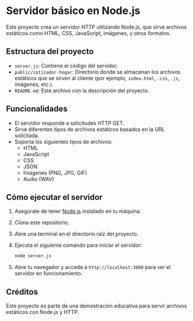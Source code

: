 # Servidor básico en Node.js

Este proyecto crea un servidor HTTP utilizando Node.js, que sirve archivos estáticos como HTML, CSS, JavaScript, imágenes, y otros formatos.

## Estructura del proyecto

- `server.js`: Contiene el código del servidor.
- `public/cotizador-hogar`: Directorio donde se almacenan los archivos estáticos que se sirven al cliente (por ejemplo, `index.html`, `.css`, `.js`, imágenes, etc.).
- `README.md`: Este archivo con la descripción del proyecto.

## Funcionalidades

- El servidor responde a solicitudes HTTP GET.
- Sirve diferentes tipos de archivos estáticos basados en la URL solicitada.
- Soporta los siguientes tipos de archivos:
  - HTML
  - JavaScript
  - CSS
  - JSON
  - Imágenes (PNG, JPG, GIF)
  - Audio (WAV)
  
## Cómo ejecutar el servidor

1. Asegúrate de tener [Node.js](https://nodejs.org/) instalado en tu máquina.
2. Clona este repositorio.
3. Abre una terminal en el directorio raíz del proyecto.
4. Ejecuta el siguiente comando para iniciar el servidor:

   ```bash
   node server.js
   ```

5. Abre tu navegador y accede a `http://localhost:3000` para ver el servidor en funcionamiento.

## Créditos

Este proyecto es parte de una demostración educativa para servir archivos estáticos con Node.js y HTTP.
